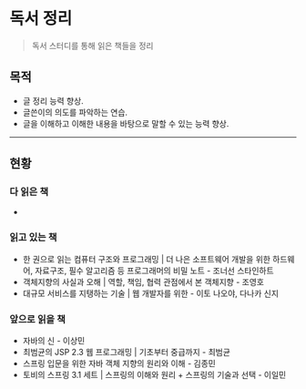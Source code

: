 # 독서 정리
> 독서 스터디를 통해 읽은 책들을 정리

## 목적
- 글 정리 능력 향상.
- 글쓴이의 의도를 파악하는 연습.
- 글을 이해하고 이해한 내용을 바탕으로 말할 수 있는 능력 향상.

---
## 현황
### 다 읽은 책
- 

### 읽고 있는 책
- 한 권으로 읽는 컴퓨터 구조와 프로그래밍 | 더 나은 소프트웨어 개발을 위한 하드웨어, 자료구조, 필수 알고리즘 등 프로그래머의 비밀 노트 - 조너선 스타인하트
- 객체지향의 사실과 오해 | 역할, 책임, 협력 관점에서 본 객체지향 - 조영호
- 대규모 서비스를 지탱하는 기술 | 웹 개발자를 위한 - 이토 나오야, 다나카 신지

### 앞으로 읽을 책
- 자바의 신 - 이상민
- 최범균의 JSP 2.3 웹 프로그래밍 | 기초부터 중급까지 - 최범균
- 스프링 입문을 위한 자바 객체 지향의 원리와 이해 - 김종민
- 토비의 스프링 3.1 세트 | 스프링의 이해와 원리 + 스프링의 기술과 선택 - 이일민
